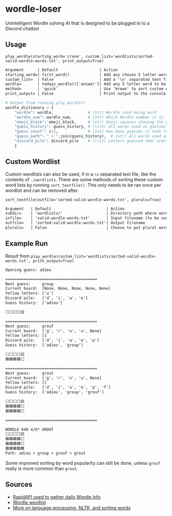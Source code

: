 # wordle-loser

Unintelligent Wordle solving AI that is designed to be plugged in to a Discord chatbot

## Usage

`play_wordle(starting_word='crane', custom_list='wordlists/sorted-valid-wordle-words.txt', print_output=True)`

```txt
Argument      | Default                  | Action
starting_word=| first_word()             | Add any chosen 5 letter word as string
custom_list=  | False                    | Add a '\n' separated text file to /wordlists
wordle=       | todays_wordle()['answer']| Add any 5 letter word to be the Wordle
method=       | 'quick'                  | Use 'brown' to sort custom wordlist by usage
print_output= | False                    | Print output to the console
```

```py
# Output from running play_wordle()
wordle_dictionary = {
    "wordle": wordle,               # (str) Wordle used being word
    "wordle_num": wordle_num,       # (int) Which Wordle number it is
    "emoji_block": emoji_block,     # (str) Emoji squares showing the guesses
    "guess_history": guess_history, # (list) All words used as guesses
    "guess_count": i+1,             # (int) How many guesses it took to solve
    "guess_path": " > ".join(guess_history),  # (str) All words used as guesses
    "discard_pile": discard_pile    # (list) Letters guessed that aren't used
    }
```

## Custom Wordlist

Custom wordlists can also be used, if in a `\n` separated text file, like the contents of `./wordlists`. There
are some methods of sorting these custom word lists by running `sort_textfile()`. This only needs to be ran once
per wordlist and can be removed after.

`sort_textfile(outfile='sorted-valid-wordle-words.txt', plurals=True)`

 ```txt
Argument   | Default                        | Action
subdir=    | 'wordlists/'                   | Directory path where wordlists are stored
infile=    | 'valid-wordle-words.txt'       | Input filename (to be sorted)
outfile=   | 'sorted-valid-wordle-words.txt'| Output filename
plurals=   | False                          | Choose to put plural words at the end of list
```

## Example Run

Result from `play_wordle(custom_list='wordlists/sorted-valid-wordle-words.txt', print_output=True)`

```txt
Opening guess: adieu

========================================
Next guess:     group
Current board:  [None, None, None, None, None]
Yellow letters: ['u']
Discard pile:   ['d', 'i', 'a', 'e']
Guess history:  ['adieu']

⬜⬜⬜⬜🟨

========================================
Next guess:     grouf
Current board:  ['g', 'r', 'o', 'u', None]
Yellow letters: []
Discard pile:   ['d', 'i', 'a', 'e', 'p']
Guess history:  ['adieu', 'group']

⬜⬜⬜⬜🟨
🟩🟩🟩🟩⬜

========================================
Next guess:     grout
Current board:  ['g', 'r', 'o', 'u', None]
Yellow letters: []
Discard pile:   ['d', 'i', 'a', 'e', 'p', 'f']
Guess history:  ['adieu', 'group', 'grouf']

⬜⬜⬜⬜🟨
🟩🟩🟩🟩⬜
🟩🟩🟩🟩⬜

========================================

WORDLE 640 4/6* GROUT
⬜⬜⬜⬜🟨
🟩🟩🟩🟩⬜
🟩🟩🟩🟩⬜
🟩🟩🟩🟩🟩
Path: adieu > group > grouf > grout
```

Some improved sorting by word popularity can still be done, unless `grouf` really is more common than `grout`.

## Sources

- [RapidAPI used to gather daily Wordle info](https://rapidapi.com/Alejandro99aru/api/wordle-answers-solutions/)
- [Wordle wordlist](https://gist.github.com/dracos/dd0668f281e685bad51479e5acaadb93)
- [More on language processing, NLTK, and sorting words](https://www.nltk.org/book_1ed/ch05.html)
